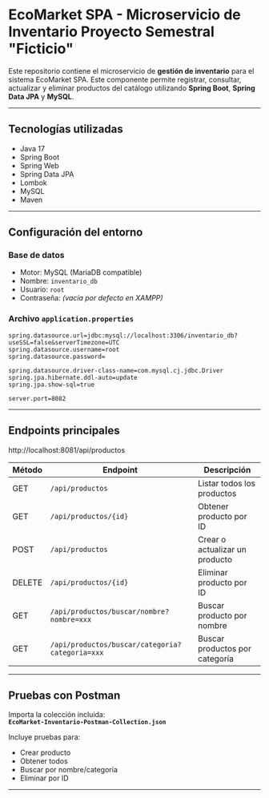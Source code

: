 # EcoMarket SPA - Microservicio de Inventario Proyecto Semestral "Ficticio"

Este repositorio contiene el microservicio de **gestión de inventario** para el sistema EcoMarket SPA. Este componente permite registrar, consultar, actualizar y eliminar productos del catálogo utilizando **Spring Boot**, **Spring Data JPA** y **MySQL**.

---

## Tecnologías utilizadas

- Java 17
- Spring Boot
- Spring Web
- Spring Data JPA
- Lombok
- MySQL
- Maven

---

## Configuración del entorno

### Base de datos

- Motor: MySQL (MariaDB compatible)
- Nombre: `inventario_db`
- Usuario: `root`
- Contraseña: *(vacía por defecto en XAMPP)*

### Archivo `application.properties`

```properties
spring.datasource.url=jdbc:mysql://localhost:3306/inventario_db?useSSL=false&serverTimezone=UTC
spring.datasource.username=root
spring.datasource.password=

spring.datasource.driver-class-name=com.mysql.cj.jdbc.Driver
spring.jpa.hibernate.ddl-auto=update
spring.jpa.show-sql=true

server.port=8082
```

---

##  Endpoints principales

http://localhost:8081/api/productos

| Método | Endpoint                                       | Descripción                         |
|--------|------------------------------------------------|-------------------------------------|
| GET    | `/api/productos`                               | Listar todos los productos          |
| GET    | `/api/productos/{id}`                          | Obtener producto por ID             |
| POST   | `/api/productos`                               | Crear o actualizar un producto      |
| DELETE | `/api/productos/{id}`                          | Eliminar producto por ID            |
| GET    | `/api/productos/buscar/nombre?nombre=xxx`      | Buscar producto por nombre          |
| GET    | `/api/productos/buscar/categoria?categoria=xxx`| Buscar productos por categoría      |

---

## Pruebas con Postman

Importa la colección incluida:  
**`EcoMarket-Inventario-Postman-Collection.json`**

Incluye pruebas para:

- Crear producto
- Obtener todos
- Buscar por nombre/categoría
- Eliminar por ID

---
